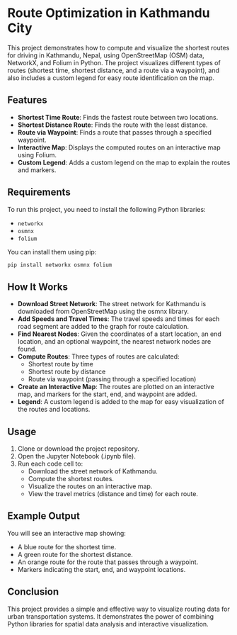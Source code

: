# Route Optimization in Kathmandu City

This project demonstrates how to compute and visualize the shortest routes for driving in Kathmandu, Nepal, using OpenStreetMap (OSM) data, NetworkX, and Folium in Python. The project visualizes different types of routes (shortest time, shortest distance, and a route via a waypoint), and also includes a custom legend for easy route identification on the map.

## Features

- **Shortest Time Route**: Finds the fastest route between two locations.
- **Shortest Distance Route**: Finds the route with the least distance.
- **Route via Waypoint**: Finds a route that passes through a specified waypoint.
- **Interactive Map**: Displays the computed routes on an interactive map using Folium.
- **Custom Legend**: Adds a custom legend on the map to explain the routes and markers.

## Requirements

To run this project, you need to install the following Python libraries:

- `networkx`
- `osmnx`
- `folium`

You can install them using pip:

```bash
pip install networkx osmnx folium 
```

## How It Works
- **Download Street Network**: The street network for Kathmandu is downloaded from OpenStreetMap using the osmnx library.
- **Add Speeds and Travel Times**: The travel speeds and times for each road segment are added to the graph for route calculation.
- **Find Nearest Nodes**: Given the coordinates of a start location, an end location, and an optional waypoint, the nearest network nodes are found.
- **Compute Routes**: Three types of routes are calculated:
  - Shortest route by time
  - Shortest route by distance
  - Route via waypoint (passing through a specified location)
- **Create an Interactive Map**: The routes are plotted on an interactive map, and markers for the start, end, and waypoint are added.
- **Legend**: A custom legend is added to the map for easy visualization of the routes and locations.

## Usage
1. Clone or download the project repository.
2. Open the Jupyter Notebook (.ipynb file).
3. Run each code cell to:
   - Download the street network of Kathmandu.
   - Compute the shortest routes.
   - Visualize the routes on an interactive map.
   - View the travel metrics (distance and time) for each route.

## Example Output
You will see an interactive map showing:
- A blue route for the shortest time.
- A green route for the shortest distance.
- An orange route for the route that passes through a waypoint.
- Markers indicating the start, end, and waypoint locations.

## Conclusion
This project provides a simple and effective way to visualize routing data for urban transportation systems. It demonstrates the power of combining Python libraries for spatial data analysis and interactive visualization.
